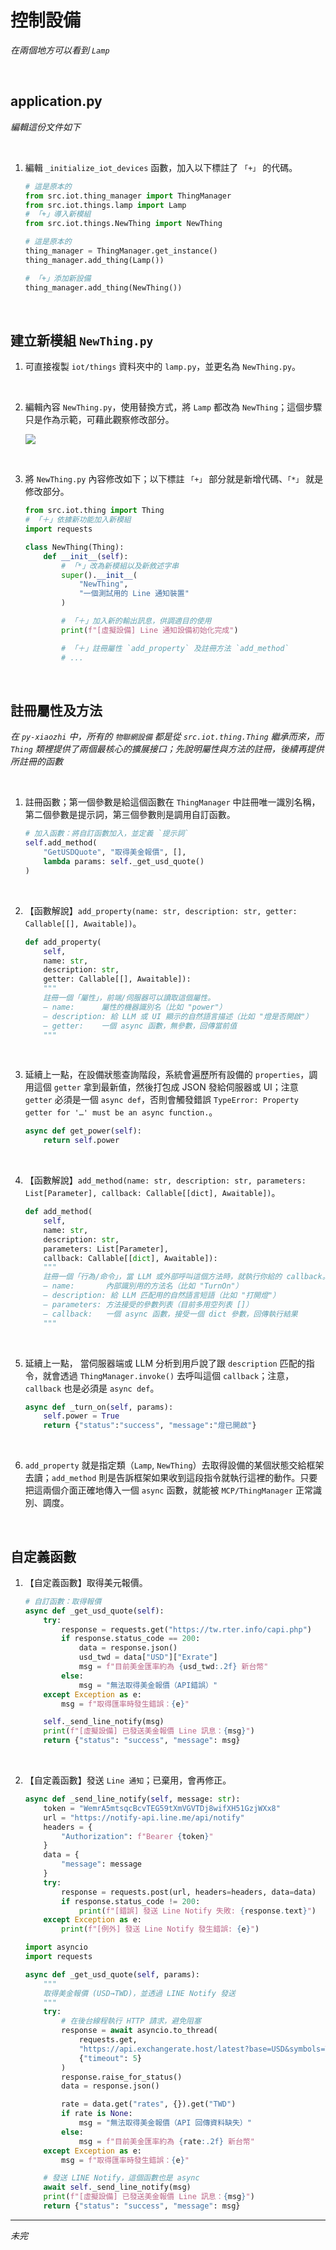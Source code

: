 # 控制設備

_在兩個地方可以看到 `Lamp`_

<br>

## application.py

_編輯這份文件如下_

<br>

1. 編輯 `_initialize_iot_devices` 函數，加入以下標註了 `「+」` 的代碼。

    ```python
    # 這是原本的
    from src.iot.thing_manager import ThingManager
    from src.iot.things.lamp import Lamp
    # 「+」導入新模組
    from src.iot.things.NewThing import NewThing

    # 這是原本的
    thing_manager = ThingManager.get_instance()
    thing_manager.add_thing(Lamp())

    # 「+」添加新設備
    thing_manager.add_thing(NewThing())
    ```

<br>

## 建立新模組 `NewThing.py`

1. 可直接複製 `iot/things` 資料夾中的 `lamp.py`，並更名為 `NewThing.py`。

<br>

2. 編輯內容 `NewThing.py`，使用替換方式，將 `Lamp` 都改為 `NewThing`；這個步驟只是作為示範，可藉此觀察修改部分。

    ![](images/img_13.png)

<br>

3. 將 `NewThing.py` 內容修改如下；以下標註 `「+」` 部分就是新增代碼、`「*」` 就是修改部分。

    ```python
    from src.iot.thing import Thing
    # 「＋」依據新功能加入新模組
    import requests

    class NewThing(Thing):
        def __init__(self):
            # 「*」改為新模組以及新敘述字串
            super().__init__(
                "NewThing",
                "一個測試用的 Line 通知裝置"
            )

            # 「＋」加入新的輸出訊息，供調適目的使用
            print(f"[虛擬設備] Line 通知設備初始化完成")

            # 「＋」註冊屬性 `add_property` 及註冊方法 `add_method`
            # ...
    ```

<br>

## 註冊屬性及方法

_在 `py-xiaozhi` 中，所有的 `物聯網設備` 都是從 `src.iot.thing.Thing` 繼承而來，而 `Thing` 類裡提供了兩個最核心的擴展接口；先說明屬性與方法的註冊，後續再提供所註冊的函數_

<br>

1. 註冊函數；第一個參數是給這個函數在 `ThingManager` 中註冊唯一識別名稱，第二個參數是提示詞，第三個參數則是調用自訂函數。

    ```python
    # 加入函數：將自訂函數加入，並定義 `提示詞`
    self.add_method(
        "GetUSDQuote", "取得美金報價", [], 
        lambda params: self._get_usd_quote()
    )
    ```

<br>

2. 【函數解說】`add_property(name: str, description: str, getter: Callable[[], Awaitable])`。

    ```python
    def add_property(
        self,
        name: str,
        description: str,
        getter: Callable[[], Awaitable]):
        """
        註冊一個「屬性」，前端/伺服器可以讀取這個屬性。
        — name:      屬性的機器識別名（比如 "power"）
        — description: 給 LLM 或 UI 顯示的自然語言描述（比如 "燈是否開啟"）
        — getter:    一個 async 函數，無參數，回傳當前值
        """
    ```

<br>

3. 延續上一點，在設備狀態查詢階段，系統會遍歷所有設備的 `properties`，調用這個 `getter` 拿到最新值，然後打包成 JSON 發給伺服器或 UI；注意 `getter` 必須是一個 `async def`，否則會觸發錯誤 `TypeError: Property getter for '…' must be an async function.`。

    ```python
    async def get_power(self):
        return self.power
    ```

<br>

4. 【函數解說】`add_method(name: str, description: str, parameters: List[Parameter], callback: Callable[[dict], Awaitable])`。

    ```python
    def add_method(
        self,
        name: str,
        description: str,
        parameters: List[Parameter],
        callback: Callable[[dict], Awaitable]):
        """
        註冊一個「行為/命令」，當 LLM 或外部呼叫這個方法時，就執行你給的 callback。
        — name:       內部識別用的方法名（比如 "TurnOn"）
        — description: 給 LLM 匹配用的自然語言短語（比如 "打開燈"）
        — parameters: 方法接受的參數列表（目前多用空列表 []）
        — callback:   一個 async 函數，接受一個 dict 參數，回傳執行結果
        """
    ```

<br>

5. 延續上一點， 當伺服器端或 LLM 分析到用戶說了跟 `description` 匹配的指令，就會透過 `ThingManager.invoke()` 去呼叫這個 `callback`；注意，`callback` 也是必須是 `async def`。

    ```python
    async def _turn_on(self, params):
        self.power = True
        return {"status":"success", "message":"燈已開啟"}
    ```

<br>

6. `add_property` 就是指定類（`Lamp`, `NewThing`）去取得設備的某個狀態交給框架去讀；`add_method` 則是告訴框架如果收到這段指令就執行這裡的動作。只要把這兩個介面正確地傳入一個 `async` 函數，就能被 `MCP/ThingManager` 正常識別、調度。

<br>

## 自定義函數

1. 【自定義函數】取得美元報價。

    ```python
    # 自訂函數：取得報價
    async def _get_usd_quote(self):
        try:
            response = requests.get("https://tw.rter.info/capi.php")
            if response.status_code == 200:
                data = response.json()
                usd_twd = data["USD"]["Exrate"]
                msg = f"目前美金匯率約為 {usd_twd:.2f} 新台幣"
            else:
                msg = "無法取得美金報價（API錯誤）"
        except Exception as e:
            msg = f"取得匯率時發生錯誤：{e}"

        self._send_line_notify(msg)
        print(f"[虛擬設備] 已發送美金報價 Line 訊息：{msg}")
        return {"status": "success", "message": msg}
    ```

<br>

2. 【自定義函數】發送 `Line 通知`；已棄用，會再修正。

    ```python
    async def _send_line_notify(self, message: str):
        token = "WemrA5mtsqcBcvTEG59tXmVGVTDj8wifXH51GzjWXx8"
        url = "https://notify-api.line.me/api/notify"
        headers = {
            "Authorization": f"Bearer {token}"
        }
        data = {
            "message": message
        }
        try:
            response = requests.post(url, headers=headers, data=data)
            if response.status_code != 200:
                print(f"[錯誤] 發送 Line Notify 失敗: {response.text}")
        except Exception as e:
            print(f"[例外] 發送 Line Notify 發生錯誤: {e}")
    ```

    ```python
    import asyncio
    import requests

    async def _get_usd_quote(self, params):
        """
        取得美金報價 (USD→TWD)，並透過 LINE Notify 發送
        """
        try:
            # 在後台線程執行 HTTP 請求，避免阻塞
            response = await asyncio.to_thread(
                requests.get,
                "https://api.exchangerate.host/latest?base=USD&symbols=TWD",
                {"timeout": 5}
            )
            response.raise_for_status()
            data = response.json()

            rate = data.get("rates", {}).get("TWD")
            if rate is None:
                msg = "無法取得美金報價（API 回傳資料缺失）"
            else:
                msg = f"目前美金匯率約為 {rate:.2f} 新台幣"
        except Exception as e:
            msg = f"取得匯率時發生錯誤：{e}"

        # 發送 LINE Notify，這個函數也是 async
        await self._send_line_notify(msg)
        print(f"[虛擬設備] 已發送美金報價 Line 訊息：{msg}")
        return {"status": "success", "message": msg}
    ```


___

_未完_